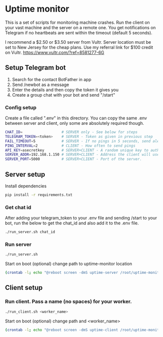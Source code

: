 # Uptime monitor

This is a set of scripts for monitoring machine crashes. Run the client on your vast machine and the server on a remote one. You get notifications on Telegram if no heartbeats are sent within the timeout (default 5 seconds).

I recommend a $2.50 or $3.50 server from Vultr. Server location must be set to New Jersey for the cheap plans. Use my referral link for $100 credit on Vultr.
https://www.vultr.com/?ref=8581277-6G

## Setup Telegram bot

1. Search for the contact BotFather in app
2. Send /newbot as a message
3. Enter the details and then copy the token it gives you
4. Create a group chat with your bot and send "/start"

### Config setup
Create a file called ".env" in this directory. You can copy the same .env between server and client, only some are absolutely required though.
```bash
CHAT_ID=                  # SERVER only - See below for steps
TELEGRAM_TOKEN=<token>    # SERVER - Token as given in previous step
FAIL_TIMEOUT=5            # SERVER - If no pings in 5 seconds, send alert.
PING_INTERVAL=2           # CLIENT - How often to send pings
API_KEY=asecretkey        # SERVER+CLIENT - A random unique key to authenticate the client
SERVER_ADDR=192.168.1.150 # SERVER+CLIENT - Address the client will use to send pings
SERVER_PORT=5000          # SERVER+CLIENT - Port of the server.
```

## Server setup

Install dependencies
```bash
pip install -r requirements.txt
```

### Get chat id
After adding your telegram_token to your .env file and sending /start to your bot, run the below to get the chat_id and also add it to the .env file.
```bash
./run_server.sh chat_id
```

### Run server
```bash
./run_server.sh
```

Start on boot (optional) change path to uptime-monitor location
```bash
(crontab -l; echo "@reboot screen -dmS uptime-server /root/uptime-monitor/run_server.sh") | crontab -
```

## Client setup

### Run client. Pass a name (no spaces) for your worker.
```bash
./run_client.sh <worker_name>
```

Start on boot (optional) change path and <worker_name>
```bash
(crontab -l; echo "@reboot screen -dmS uptime-client /root/uptime-monitor/run_client.sh <worker_name>") | crontab -
```
